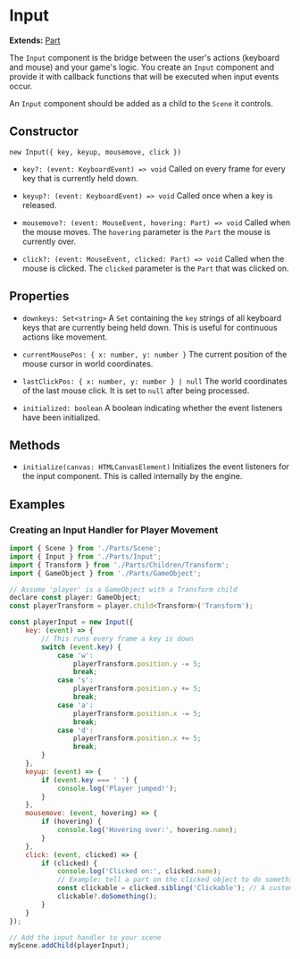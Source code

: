 # Input

**Extends:** [Part](./Part.md)

The `Input` component is the bridge between the user's actions (keyboard and mouse) and your game's logic. You create an `Input` component and provide it with callback functions that will be executed when input events occur.

An `Input` component should be added as a child to the `Scene` it controls.

## Constructor

`new Input({ key, keyup, mousemove, click })`

-   `key?: (event: KeyboardEvent) => void`
    Called on every frame for every key that is currently held down.

-   `keyup?: (event: KeyboardEvent) => void`
    Called once when a key is released.

-   `mousemove?: (event: MouseEvent, hovering: Part) => void`
    Called when the mouse moves. The `hovering` parameter is the `Part` the mouse is currently over.

-   `click?: (event: MouseEvent, clicked: Part) => void`
    Called when the mouse is clicked. The `clicked` parameter is the `Part` that was clicked on.

## Properties

-   `downkeys: Set<string>`
    A `Set` containing the `key` strings of all keyboard keys that are currently being held down. This is useful for continuous actions like movement.

-   `currentMousePos: { x: number, y: number }`
    The current position of the mouse cursor in world coordinates.

-   `lastClickPos: { x: number, y: number } | null`
    The world coordinates of the last mouse click. It is set to `null` after being processed.

-   `initialized: boolean`
    A boolean indicating whether the event listeners have been initialized.

## Methods

-   `initialize(canvas: HTMLCanvasElement)`
    Initializes the event listeners for the input component. This is called internally by the engine.

## Examples

### Creating an Input Handler for Player Movement

```javascript
import { Scene } from './Parts/Scene';
import { Input } from './Parts/Input';
import { Transform } from './Parts/Children/Transform';
import { GameObject } from './Parts/GameObject';

// Assume 'player' is a GameObject with a Transform child
declare const player: GameObject;
const playerTransform = player.child<Transform>('Transform');

const playerInput = new Input({
    key: (event) => {
        // This runs every frame a key is down
        switch (event.key) {
            case 'w':
                playerTransform.position.y -= 5;
                break;
            case 's':
                playerTransform.position.y += 5;
                break;
            case 'a':
                playerTransform.position.x -= 5;
                break;
            case 'd':
                playerTransform.position.x += 5;
                break;
        }
    },
    keyup: (event) => {
        if (event.key === ' ') {
            console.log('Player jumped!');
        }
    },
    mousemove: (event, hovering) => {
        if (hovering) {
            console.log('Hovering over:', hovering.name);
        }
    },
    click: (event, clicked) => {
        if (clicked) {
            console.log('Clicked on:', clicked.name);
            // Example: tell a part on the clicked object to do something
            const clickable = clicked.sibling('Clickable'); // A custom part
            clickable?.doSomething();
        }
    }
});

// Add the input handler to your scene
myScene.addChild(playerInput);
```